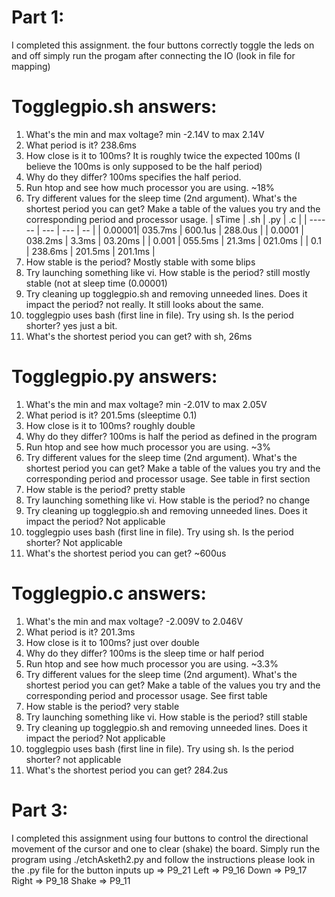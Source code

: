 Part 1:
=================================================================
I completed this assignment.
the four buttons correctly toggle the leds on and off
simply run the progam after connecting the IO (look in file for mapping)

Togglegpio.sh answers:
=================================================================
1. What's the min and max voltage? min -2.14V to max 2.14V
2. What period is it? 238.6ms
3. How close is it to 100ms? It is roughly twice the expected 100ms (I believe the 100ms is only supposed to be the half period)
4. Why do they differ? 100ms specifies the half period.
5. Run htop and see how much processor you are using. ~18%
6. Try different values for the sleep time (2nd argument). What's the shortest period you can get? Make a table of the values you try and the corresponding period and processor usage.
|  sTime |   .sh   |   .py   |   .c    |
| ------ |   ---   |   ---   |   --    |
| 0.00001| 035.7ms | 600.1us | 288.0us |
| 0.0001 | 038.2ms |   3.3ms | 03.20ms |
|  0.001 | 055.5ms |  21.3ms | 021.0ms |
|  0.1   | 238.6ms | 201.5ms | 201.1ms |
7. How stable is the period? Mostly stable with some blips
8. Try launching something like vi. How stable is the period? still mostly stable (not at sleep time (0.00001)
9. Try cleaning up togglegpio.sh and removing unneeded lines. Does it impact the period? not really. It still looks about the same.
10. togglegpio uses bash (first line in file). Try using sh. Is the period shorter? yes just a bit.
11. What's the shortest period you can get? with sh, 26ms

Togglegpio.py answers:
=================================================================
1. What's the min and max voltage? min -2.01V to max 2.05V
2. What period is it? 201.5ms (sleeptime 0.1)
3. How close is it to 100ms? roughly double
4. Why do they differ? 100ms is half the period as defined in the program
5. Run htop and see how much processor you are using. ~3%
6. Try different values for the sleep time (2nd argument). What's the shortest period you can get? Make a table of the values you try and the corresponding period and processor usage.
   See table in first section
7. How stable is the period? pretty stable
8. Try launching something like vi. How stable is the period? no change
9. Try cleaning up togglegpio.sh and removing unneeded lines. Does it impact the period? Not applicable
10. togglegpio uses bash (first line in file). Try using sh. Is the period shorter? Not applicable
11. What's the shortest period you can get? ~600us

Togglegpio.c answers:
=================================================================
1. What's the min and max voltage? -2.009V to 2.046V
2. What period is it? 201.3ms
3. How close is it to 100ms? just over double
4. Why do they differ? 100ms is the sleep time or half period
5. Run htop and see how much processor you are using. ~3.3%
6. Try different values for the sleep time (2nd argument). What's the shortest period you can get? Make a table of the values you try and the corresponding period and processor usage.
   See first table
7. How stable is the period? very stable
8. Try launching something like vi. How stable is the period? still stable
9. Try cleaning up togglegpio.sh and removing unneeded lines. Does it impact the period? Not applicable
10. togglegpio uses bash (first line in file). Try using sh. Is the period shorter? not applicable
11. What's the shortest period you can get? 284.2us

Part 3:
================================================================
I completed this assignment using four buttons to control the directional movement of the cursor and one to clear (shake) the board.
Simply run the program using ./etchAsketh2.py and follow the instructions
please look in the .py file for the button inputs
up    => P9_21
Left  => P9_16
Down  => P9_17
Right => P9_18
Shake => P9_11